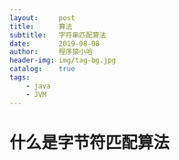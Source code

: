 ```yaml
---
layout:     post
title:      算法
subtitle:   字符串匹配算法
date:       2019-08-08
author:     程序猿小哈
header-img: img/tag-bg.jpg
catalog: 	true
tags:
    - java
    - JVM
---
```

# 什么是字节符匹配算法


























